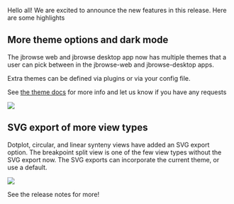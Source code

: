 Hello all! We are excited to announce the new features in this release. Here are
some highlights

## More theme options and dark mode

The jbrowse web and jbrowse desktop app now has multiple themes that a user can
pick between in the jbrowse-web and jbrowse-desktop apps.

Extra themes can be defined via plugins or via your config file.

See [the theme docs](/docs/config_guides/theme) for more info and let us know if
you have any requests

![](https://user-images.githubusercontent.com/6511937/221064203-d19352fe-915a-41bc-9ec3-dc22ae94c40f.png)

## SVG export of more view types

Dotplot, circular, and linear synteny views have added an SVG export option. The
breakpoint split view is one of the few view types without the SVG export now.
The SVG exports can incorporate the current theme, or use a default.

![](https://user-images.githubusercontent.com/6511937/221062560-346cc4e7-1053-496f-80a8-bded420041a7.png)

See the release notes for more!
